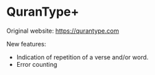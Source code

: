 # QuranType+

Original website: https://qurantype.com

New features:
* Indication of repetition of a verse and/or word.
* Error counting